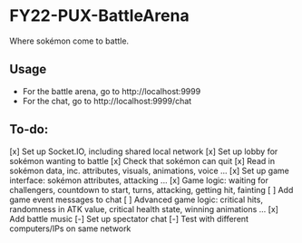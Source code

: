 # FY22-PUX-BattleArena

Where sokémon come to battle.

## Usage

- For the battle arena, go to http://localhost:9999
- For the chat, go to http://localhost:9999/chat

## To-do:

[x] Set up Socket.IO, including shared local network
[x] Set up lobby for sokémon wanting to battle
[x] Check that sokémon can quit
[x] Read in sokémon data, inc. attributes, visuals, animations, voice ...
[x] Set up game interface: sokémon attributes, attacking ...
[x] Game logic: waiting for challengers, countdown to start, turns, attacking, getting hit, fainting
[ ] Add game event messages to chat
[ ] Advanced game logic: critical hits, randomness in ATK value, critical health state, winning animations ...
[x] Add battle music
[-] Set up spectator chat
[-] Test with different computers/IPs on same network
